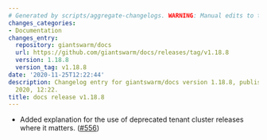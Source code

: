 ```yaml
---
# Generated by scripts/aggregate-changelogs. WARNING: Manual edits to this files will be overwritten.
changes_categories:
- Documentation
changes_entry:
  repository: giantswarm/docs
  url: https://github.com/giantswarm/docs/releases/tag/v1.18.8
  version: 1.18.8
  version_tag: v1.18.8
date: '2020-11-25T12:22:44'
description: Changelog entry for giantswarm/docs version 1.18.8, published on 25 November
  2020, 12:22.
title: docs release v1.18.8
---
```


- Added explanation for the use of deprecated tenant cluster releases where it matters. ([#556](https://github.com/giantswarm/docs/pull/556))
